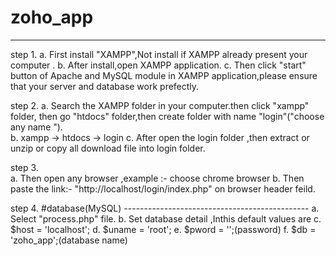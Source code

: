 # zoho_app
--------------------------------------------------------------------------
step 1.
  a. First install "XAMPP",Not install if XAMPP already present your computer .
  b.  After install,open XAMPP application.
  c.  Then click "start" button of Apache and MySQL module in XAMPP application,please ensure that your server and database work prefectly. 

step 2.
  a.    Search the XAMPP folder in your computer.then click "xampp" folder, then go "htdocs" folder,then create folder with name "login"("choose any name ").  
  b.    xampp -> htdocs -> login
  c.    After open the login folder ,then extract or unzip or copy all download file into login folder.
  
step 3.  
   a.    Then open any browser ,example :- choose chrome browser 
   b.    Then paste the link:- "http://localhost/login/index.php" on browser header feild.

step 4.
    #database(MySQL)
    ----------------------------------------------
    a.  Select  "process.php" file.
    b.  Set database detail ,Inthis default values are
    c.  $host = 'localhost';
    d.  $uname = 'root';
    e.  $pword = '';(password)
    f.  $db = 'zoho_app';(database name)

